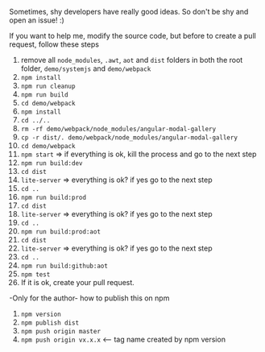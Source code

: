 Sometimes, shy developers have really good ideas. So don't be shy and open an issue! :)


If you want to help me, modify the source code, but before to create a pull request, follow these steps

1. remove all `node_modules`, `.awt`, `aot` and `dist` folders in both the root folder, `demo/systemjs` and `demo/webpack`
2. `npm install`
3. `npm run cleanup`
4. `npm run build`
5. `cd demo/webpack`
6. `npm install`
7. `cd ../..`
8. `rm -rf demo/webpack/node_modules/angular-modal-gallery`
9. `cp -r dist/. demo/webpack/node_modules/angular-modal-gallery`
10. `cd demo/webpack`
11. `npm start` => if everything is ok, kill the process and go to the next step
12. `npm run build:dev`
13. `cd dist`
14. `lite-server` => everything is ok? if yes go to the next step
15. `cd ..`
16. `npm run build:prod`
17. `cd dist`
18. `lite-server` => everything is ok? if yes go to the next step
19. `cd ..`
20. `npm run build:prod:aot`
21. `cd dist`
22. `lite-server` => everything is ok? if yes go to the next step
23. `cd ..`
24. `npm run build:github:aot`
25. `npm test`
26. If it is ok, create your pull request.





-Only for the author-
how to publish this on npm

1. `npm version`
2. `npm publish dist`
3. `npm push origin master`
4. `npm push origin vx.x.x`  <-- tag name created by npm version